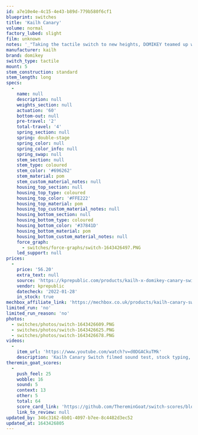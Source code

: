 ```yaml
---
id: a7e10e4e-4c15-4e43-b89d-779b580f6cf1
blueprint: switches
title: 'Kailh Canary'
volume: normal
factory_lubed: slight
film: unknown
notes: '_"Taking the tactile switch to new heights, DOMIKEY teamed up with Kailh to create the Canary: an eye-catching switch with a satisfying feel and standout colorway. Made with the same POM housing as Kailh’s popular Box Cream switches, the Canary switch takes a turn for the bold with a bright yellow top housing and rich green bottom housing." - Drop.com_'
manufacturer: kailh
brand: domikey
switch_type: tactile
mount: 5
stem_construction: standard
stem_length: long
specs:
  -
    name: null
    description: null
    weights_section: null
    actuation: '60'
    bottom-out: null
    pre-travel: '2'
    total-travel: '4'
    spring_section: null
    spring: double-stage
    spring_color: null
    spring_color_info: null
    spring_swap: null
    stem_section: null
    stem_type: coloured
    stem_color: '#696262'
    stem_material: pom
    stem_custom_material_notes: null
    housing_top_section: null
    housing_top_type: coloured
    housing_top_color: '#FFE222'
    housing_top_material: pom
    housing_top_custom_material_notes: null
    housing_bottom_section: null
    housing_bottom_type: coloured
    housing_bottom_color: '#37841D'
    housing_bottom_material: pom
    housing_bottom_custom_material_notes: null
    force_graph:
      - switches/force-graphs/switch-1643426497.PNG
    led_support: null
prices:
  -
    price: '56.20'
    extra_text: null
    source: 'https://kprepublic.com/products/kailh-x-domikey-canary-switch-rgb-smd-tactile-60g-switches-for-mechanical-keyboard-mx-stem-5pin-pom-material-self-lubricating?variant=40018275926179'
    vendor: kprepublic
    datecheck: '2022-01-28'
    in_stock: true
mechbox_affiliate_link: 'https://mechbox.co.uk/products/kailh-canary-switch?variant=40017080713378'
limited_run: 'no'
limited_run_reason: 'no'
photos:
  - switches/photos/switch-1643426609.PNG
  - switches/photos/switch-1643426625.PNG
  - switches/photos/switch-1643426678.PNG
videos:
  -
    item_url: 'https://www.youtube.com/watch?v=d0DGACkuTMk'
    description: 'Kailh Canary Switch filmed sound test, stock typing, lubed typing, lubed+Deskeys typing. - issey83'
theremin_goat_scores:
  -
    push_feel: 25
    wobble: 16
    sound: 5
    context: 13
    other: 5
    total: 64
    score_card_link: 'https://github.com/ThereminGoat/switch-scores/blob/master/Kailh%20Canary.pdf'
    link_to_review: null
updated_by: 346c3162-6b01-4097-b7ee-8c4482d3ec52
updated_at: 1643426805
---
```

